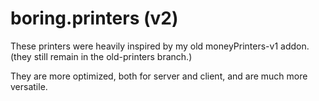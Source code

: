 boring.printers (v2)
==============

These printers were heavily inspired by my old moneyPrinters-v1 addon.
(they still remain in the old-printers branch.)

They are more optimized, both for server and client, and are much more versatile.

